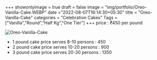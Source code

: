 +++
showonlyimage = true
draft = false
image = "img/portfolio/Oreo-Vanilla-Cake.WEBP"
date ="2022-08-07T16:14:30+05:30"
title = "Oreo-Vanilla-Cake"
categories = "Celebration Cakes"
Tags = ["Vanilla","Round","Half Kg","One Tier"]
+++
price : ₹450 per pound
<!--more-->
![Oreo-Vanilla-Cake](/img/portfolio/Oreo-Vanilla-Cake.WEBP)
* 1 pound cake price serves 8-10 persons : 450
* 2 pound cake price serves 10-20 persons : 900
* 3 pound cake price serves 20-30 persons : 1350
